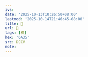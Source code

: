 ```yaml
---
ivs:
date: '2025-10-13T10:26:50+08:00'
lastmod: '2025-10-14T21:46:45-08:00'
title: 􀘡
url: 􀘡
tags: [樵]
hex: '6A35'
src: DCCV
note:
---
```

